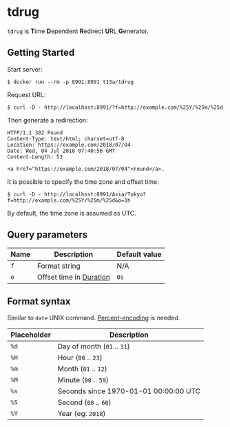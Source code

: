# tdrug

`tdrug` is **T**ime **D**ependent **R**edirect **U**RL **G**enerator.

## Getting Started

Start server:

    $ docker run --rm -p 8991:8991 t13a/tdrug

Request URL:

    $ curl -D - http://localhost:8991/?f=http://example.com/%25Y/%25m/%25d

Then generate a redirection:

    HTTP/1.1 302 Found
    Content-Type: text/html; charset=utf-8
    Location: https://example.com/2018/07/04
    Date: Wed, 04 Jul 2018 07:40:56 GMT
    Content-Length: 53
    
    <a href="https://example.com/2018/07/04">Found</a>.

It is possible to specify the time zone and offset time:

    $ curl -D - http://localhost:8991/Asia/Tokyo?f=http://example.com/%25Y/%25m/%25d&o=1h

By default, the time zone is assumed as UTC.

## Query parameters

Name | Description | Default value
--- | --- | ---
`f` | Format string | N/A
`o` | Offset time in [Duration](https://golang.org/pkg/time/#Duration) | `0s`

## Format syntax

Similar to `date` UNIX command. [Percent-encoding](https://en.wikipedia.org/wiki/Percent-encoding) is needed.

Placeholder | Description
--- | ---
`%d` | Day of month (`01` .. `31`)
`%H` | Hour (`00` .. `23`)
`%m` | Month (`01` .. `12`)
`%M` | Minute (`00` .. `59`)
`%s` | Seconds since 1970-01-01 00:00:00 UTC
`%S` | Second (`00` .. `60`)
`%Y` | Year (eg: `2018`)
